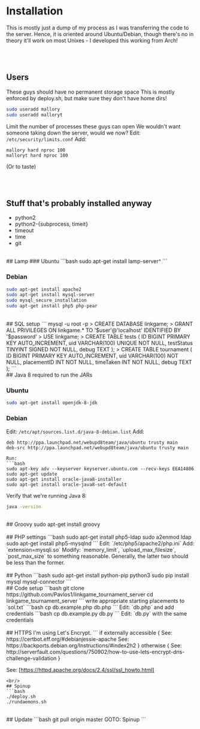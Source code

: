 # Installation
This is mostly just a dump of my process as I was transferring the code to the server.
Hence, it is oriented around Ubuntu/Debian, though there's no in theory it'll work
on most Unixes - I developed this working from Arch!

<br/><br/>
## Users

These guys should have no permanent storage space
This is mostly enforced by deploy.sh, but make sure they don't have home dirs!
```bash
sudo useradd mallory
sudo useradd malloryt
```

Limit the number of processes these guys can open
We wouldn't want someone taking down the server, would we now?
Edit: `/etc/security/limits.conf`
Add: 
```
mallory hard nproc 100
malloryt hard nproc 100
```
(Or to taste)

<br/><br/>
## Stuff that's probably installed anyway
+ python2
+ python2-{subprocess, timeit}
+ timeout
+ time
+ git

<br/>
## Lamp
### Ubuntu
```bash
sudo apt-get install lamp-server^
```

### Debian
```bash
sudo apt-get install apache2
sudo apt-get install mysql-server
sudo mysql_secure_installation
sudo apt-get install php5 php-pear
```
<br/>
## SQL setup
```
mysql -u root -p
> CREATE DATABASE linkgame;
> GRANT ALL PRIVILEGES ON linkgame.* TO '$user'@'localhost' IDENTIFIED BY '$password'
> USE linkgame;
> CREATE TABLE tests ( ID BIGINT PRIMARY KEY AUTO_INCREMENT, uid VARCHAR(100) UNIQUE NOT NULL, testStatus TINYINT SIGNED NOT NULL, debug TEXT );
> CREATE TABLE tournament ( ID BIGINT PRIMARY KEY AUTO_INCREMENT, uid VARCHAR(100) NOT NULL, placementID INT NOT NULL, timeTaken INT NOT NULL, debug TEXT );
```
<br/>
## Java 8
required to run the JARs

### Ubuntu
```bash
sudo apt-get install openjdk-8-jdk
```

### Debian
Edit: `/etc/apt/sources.list.d/java-8-debian.list`
Add:
```sources.list
deb http://ppa.launchpad.net/webupd8team/java/ubuntu trusty main
deb-src http://ppa.launchpad.net/webupd8team/java/ubuntu trusty main

Run:
```bash
sudo apt-key adv --keyserver keyserver.ubuntu.com --recv-keys EEA14886
sudo apt-get update
sudo apt-get install oracle-java8-installer
sudo apt-get install oracle-java8-set-default
```
Verify that we're running Java 8:
```bash
java -version
```
<br/>
## Groovy
sudo apt-get install groovy
<br/><br/>
## PHP settings
```bash
sudo apt-get install php5-ldap
sudo a2enmod ldap
sudo apt-get install php5-mysqlnd
```
Edit: `/etc/php5/apache2/php.ini`
Add: `extension=mysqli.so`
Modify: `memory_limit`, `upload_max_filesize`, `post_max_size`
to something reasonable. Generally, the latter two should be less
than the former. 
<br/><br/>
## Python
```bash
sudo apt-get install python-pip python3
sudo pip install mysql mysql-connector
```
<br/>
## Code setup
```bash
git clone https://github.com/Pavlos1/linkgame_tournament_server
cd linkgame_tournament_server
```
write appropriate starting placements to `sol.txt`
```bash
cp db.example.php db.php
```
Edit: `db.php` and add credentials
```bash
cp db.example.py db.py
```
Edit: `db.py` with the same credentials
<br/><br/>
## HTTPS
I'm using Let's Encrypt.
```
if externally accessible {
	See: https://certbot.eff.org/#debianjessie-apache
	See: https://backports.debian.org/Instructions/#index2h2
} otherwise {
	See: http://serverfault.com/questions/750902/how-to-use-lets-encrypt-dns-challenge-validation
}

See: [https://httpd.apache.org/docs/2.4/ssl/ssl_howto.html]
```
<br/>
## Spinup
```bash
./deploy.sh
./rundaemons.sh
```
<br/>
## Update
```bash
git pull origin master
GOTO: Spinup
```

